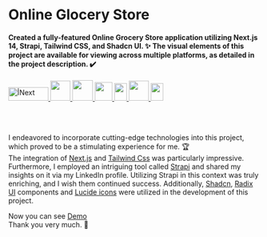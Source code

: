 # Online Glocery Store

<h4>Created a fully-featured Online Grocery Store application utilizing Next.js 14, Strapi, Tailwind CSS, and Shadcn UI. ✨ The visual elements of this project are available for viewing across multiple platforms, as detailed in the project description. ✔️</h4>  


<a href="https://nextjs.org/" target="_blank" rel="noreferrer">
    <img
      src="https://s30.picofile.com/file/8473042000/nextjs.png"
      alt="أNext"
      width="80"
      height="27"
    />
  </a>
  <a href="https://tailwindcss.com/" target="_blank" rel="noreferrer">
    <img
      src="https://www.vectorlogo.zone/logos/tailwindcss/tailwindcss-icon.svg"
      width="40"
      height="40"
    />
  </a>
  
 <a href="https://strapi.io/">
    <img
      src="https://s30.picofile.com/file/8473142968/strapi.png"
      width="41"
      height="41"
    />
  </a>
  <a href="https://ui.shadcn.com/">
    <img
      src="https://encrypted-tbn0.gstatic.com/images?q=tbn:ANd9GcSdvQ8P74Q9qIdvz32mDGS6HbBAffF8QUICbBl-jON5Aq3Fqc3uKS9qYdc8NJmr3kSlCN8&usqp=CAU"
      width="35"
      height="37"
    />
  </a>
 <a href="https://axios-http.com/">
    <img
      src="https://s31.picofile.com/file/8472349050/axi.png"
      width="25"
      height="35"
    />
    </a>
      <a href="https://lucide.dev/guide/packages/lucide-react">
    <img
      src="https://s30.picofile.com/file/8473948434/lucid.png"
      width="40"
      height="40"
    />
  </a>
</a>
      <a href="https://www.radix-ui.com/">
    <img
      src="https://seeklogo.com/images/R/radix-ui-logo-4DFADC9A23-seeklogo.com.png"
      width="25"
      height="35"
    />
  </a>
  
  \
  <br />

I endeavored to incorporate cutting-edge technologies into this project, which proved to be a stimulating experience for me. 🏆 \
The integration of [Next.js](https://nextjs.org/) and [Tailwind Css](https://tailwindcss.com/) was particularly impressive.
Furthermore, I employed an intriguing tool called [Strapi](https://strapi.io/) and shared my insights on it via my LinkedIn profile. Utilizing Strapi in this context was truly enriching, and I wish them continued success. Additionally, [Shadcn](https://shadcn.com/), [Radix UI](https://www.radix-ui.com/) components and [Lucide icons](https://lucide.dev/)   were utilized in the development of this project.

Now you can see [Demo](https://online-grocery-store-web.vercel.app/)\
Thank you very much. 🙏
